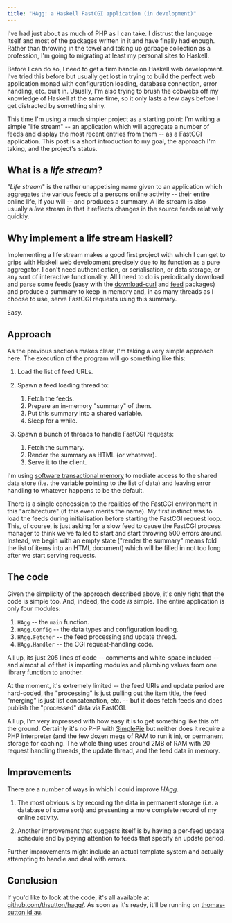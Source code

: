 ```yaml
---
title: "HAgg: a Haskell FastCGI application (in development)"
---
```


I've had just about as much of PHP as I can take. I distrust the
language itself and most of the packages written in it and have
finally had enough. Rather than throwing in the towel and taking up
garbage collection as a profession, I'm going to migrating at least my
personal sites to Haskell.

Before I can do so, I need to get a firm handle on Haskell web
development. I've tried this before but usually get lost in trying to
build the perfect web application monad with configuration loading,
database connection, error handling, etc. built in. Usually, I'm also
trying to brush the cobwebs off my knowledge of Haskell at the same
time, so it only lasts a few days before I get distracted by something
shiny.

This time I'm using a much simpler project as a starting point: I'm
writing a simple "life stream" -- an application which will aggregate
a number of feeds and display the most recent entries from them -- as
a FastCGI application. This post is a short introduction to my goal,
the approach I'm taking, and the project's status.

<!--more-->

## What is a *life stream*?

"*Life stream*" is the rather unappetising name given to an
application which aggregates the various feeds of a persons online
activity -- their entire online life, if you will -- and produces a
summary. A life stream is also usually a *live* stream in that it
reflects changes in the source feeds relatively quickly.

## Why implement a life stream Haskell?

Implementing a life stream makes a good first project with which I can
get to grips with Haskell web development precisely due to its
function as a pure aggregator. I don't need authentication, or
serialisation, or data storage, or any sort of interactive
functionality. All I need to do is periodically download and parse
some feeds (easy with the
[download-curl](http://hackage.haskell.org/package/download-curl) and
[feed](http://hackage.haskell.org/package/feed) packages) and produce
a summary to keep in memory and, in as many threads as I choose to
use, serve FastCGI requests using this summary.

Easy.

## Approach

As the previous sections makes clear, I'm taking a very simple
approach here. The execution of the program will go something like
this:

1. Load the list of feed URLs.

2. Spawn a feed loading thread to:

   1. Fetch the feeds.
   2. Prepare an in-memory "summary" of them.
   3. Put this summary into a shared variable.
   4. Sleep for a while.

3. Spawn a bunch of threads to handle FastCGI requests:

   1. Fetch the summary.
   2. Render the summary as HTML (or whatever).
   3. Serve it to the client.

I'm using
[software transactional memory](http://haskell.org/haskellwiki/Software_transactional_memory)
to mediate access to the shared data store (i.e. the variable pointing
to the list of data) and leaving error handling to whatever happens to
be the default.

There is a single concession to the realities of the FastCGI
environment in this "architecture" (if this even merits the name). My
first instinct was to load the feeds during initialisation before
starting the FastCGI request loop. This, of course, is just asking for
a slow feed to cause the FastCGI process manager to think we've failed
to start and start throwing 500 errors around. Instead, we begin with
an empty state ("render the summary" means fold the list of items into
an HTML document) which will be filled in not too long after we start
serving requests.

## The code

Given the simplicity of the approach described above, it's only right
that the code is simple too. And, indeed, the code *is* simple. The
entire application is only four modules:

1. `HAgg` -- the `main` function.
2. `HAgg.Config` -- the data types and configuration loading.
3. `HAgg.Fetcher` -- the feed processing and update thread.
4. `HAgg.Handler` -- the CGI request-handling code.

All up, its just 205 lines of code -- comments and white-space
included -- and almost all of that is importing modules and plumbing
values from one library function to another.

At the moment, it's extremely limited -- the feed URIs and update
period are hard-coded, the "processing" is just pulling out the item
title, the feed "merging" is just list concatenation, etc. -- but it
does fetch feeds and does publish the "processed" data via FastCGI.

All up, I'm very impressed with how easy it is to get something like
this off the ground. Certainly it's no PHP with
[SimplePie](http://simplepie.org/) but neither does it require a PHP
interpreter (and the few dozen megs of RAM to run it in), or permanent
storage for caching. The whole thing uses around 2MB of RAM with 20
request handling threads, the update thread, and the feed data in
memory.

## Improvements

There are a number of ways in which I could improve *HAgg*.

1. The most obvious is by recording the data in permanent storage
   (i.e. a database of some sort) and presenting a more complete
   record of my online activity.

2. Another improvement that suggests itself is by having a per-feed
   update schedule and by paying attention to feeds that specify an
   update period.

Further improvements might include an actual template system and
actually attempting to handle and deal with errors.

## Conclusion

If you'd like to look at the code, it's all available at
[github.com/thsutton/hagg/](http://github.com/thsutton/hagg/). As soon
as it's ready, it'll be running on
[thomas-sutton.id.au](http://thomas-sutton.id.au/).
